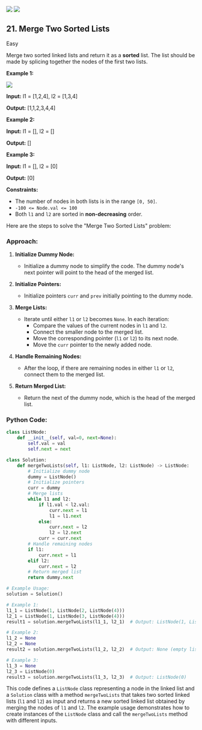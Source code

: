[![](https://img.shields.io/github/stars/javadev/LeetCode-in-All?label=Stars&style=flat-square)](https://github.com/javadev/LeetCode-in-All)
[![](https://img.shields.io/github/forks/javadev/LeetCode-in-All?label=Fork%20me%20on%20GitHub%20&style=flat-square)](https://github.com/javadev/LeetCode-in-All/fork)

## 21\. Merge Two Sorted Lists

Easy

Merge two sorted linked lists and return it as a **sorted** list. The list should be made by splicing together the nodes of the first two lists.

**Example 1:**

![](https://assets.leetcode.com/uploads/2020/10/03/merge_ex1.jpg)

**Input:** l1 = [1,2,4], l2 = [1,3,4]

**Output:** [1,1,2,3,4,4] 

**Example 2:**

**Input:** l1 = [], l2 = []

**Output:** [] 

**Example 3:**

**Input:** l1 = [], l2 = [0]

**Output:** [0] 

**Constraints:**

*   The number of nodes in both lists is in the range `[0, 50]`.
*   `-100 <= Node.val <= 100`
*   Both `l1` and `l2` are sorted in **non-decreasing** order.

Here are the steps to solve the "Merge Two Sorted Lists" problem:

### Approach:

1. **Initialize Dummy Node:**
   - Initialize a dummy node to simplify the code. The dummy node's next pointer will point to the head of the merged list.

2. **Initialize Pointers:**
   - Initialize pointers `curr` and `prev` initially pointing to the dummy node.

3. **Merge Lists:**
   - Iterate until either `l1` or `l2` becomes `None`. In each iteration:
     - Compare the values of the current nodes in `l1` and `l2`.
     - Connect the smaller node to the merged list.
     - Move the corresponding pointer (`l1` or `l2`) to its next node.
     - Move the `curr` pointer to the newly added node.

4. **Handle Remaining Nodes:**
   - After the loop, if there are remaining nodes in either `l1` or `l2`, connect them to the merged list.

5. **Return Merged List:**
   - Return the next of the dummy node, which is the head of the merged list.

### Python Code:

```python
class ListNode:
    def __init__(self, val=0, next=None):
        self.val = val
        self.next = next

class Solution:
    def mergeTwoLists(self, l1: ListNode, l2: ListNode) -> ListNode:
        # Initialize dummy node
        dummy = ListNode()
        # Initialize pointers
        curr = dummy
        # Merge lists
        while l1 and l2:
            if l1.val < l2.val:
                curr.next = l1
                l1 = l1.next
            else:
                curr.next = l2
                l2 = l2.next
            curr = curr.next
        # Handle remaining nodes
        if l1:
            curr.next = l1
        elif l2:
            curr.next = l2
        # Return merged list
        return dummy.next

# Example Usage:
solution = Solution()

# Example 1:
l1_1 = ListNode(1, ListNode(2, ListNode(4)))
l2_1 = ListNode(1, ListNode(3, ListNode(4)))
result1 = solution.mergeTwoLists(l1_1, l2_1)  # Output: ListNode(1, ListNode(1, ListNode(2, ListNode(3, ListNode(4, ListNode(4))))))

# Example 2:
l1_2 = None
l2_2 = None
result2 = solution.mergeTwoLists(l1_2, l2_2)  # Output: None (empty list)

# Example 3:
l1_3 = None
l2_3 = ListNode(0)
result3 = solution.mergeTwoLists(l1_3, l2_3)  # Output: ListNode(0)
```

This code defines a `ListNode` class representing a node in the linked list and a `Solution` class with a method `mergeTwoLists` that takes two sorted linked lists (`l1` and `l2`) as input and returns a new sorted linked list obtained by merging the nodes of `l1` and `l2`. The example usage demonstrates how to create instances of the `ListNode` class and call the `mergeTwoLists` method with different inputs.
